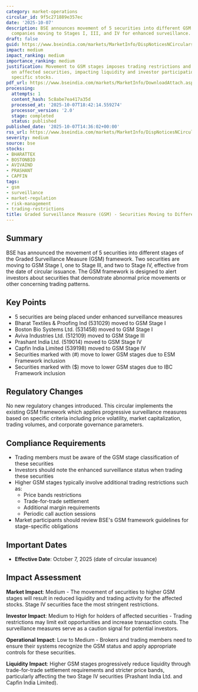 ```yaml
---
category: market-operations
circular_id: 9f5c271889e357ec
date: '2025-10-07'
description: BSE announces movement of 5 securities into different GSM stages, with
  companies moving to Stages I, III, and IV for enhanced surveillance.
draft: false
guid: https://www.bseindia.com/markets/MarketInfo/DispNoticesNCirculars.aspx?Noticeid={66BDCA14-AD63-4AC5-89AB-558B8C6D19CF}&noticeno=20251007-58&dt=10/07/2025&icount=58&totcount=79&flag=0
impact: medium
impact_ranking: medium
importance_ranking: medium
justification: Movement to GSM stages imposes trading restrictions and increased surveillance
  on affected securities, impacting liquidity and investor participation for these
  specific stocks.
pdf_url: https://www.bseindia.com/markets/MarketInfo/DownloadAttach.aspx?id=20251007-58&attachedId=f8ad62c5-4eb7-4743-bc32-f5b938159267
processing:
  attempts: 1
  content_hash: 5c8abe7ea417a35d
  processed_at: '2025-10-07T18:42:14.559274'
  processor_version: '2.0'
  stage: completed
  status: published
published_date: '2025-10-07T14:36:02+00:00'
rss_url: https://www.bseindia.com/markets/MarketInfo/DispNoticesNCirculars.aspx?Noticeid={66BDCA14-AD63-4AC5-89AB-558B8C6D19CF}&noticeno=20251007-58&dt=10/07/2025&icount=58&totcount=79&flag=0
severity: medium
source: bse
stocks:
- BHARATTEX
- BOSTONBIO
- AVIVAIND
- PRASHANT
- CAPFIN
tags:
- gsm
- surveillance
- market-regulation
- risk-management
- trading-restrictions
title: Graded Surveillance Measure (GSM) - Securities Moving to Different GSM Stages
---
```


## Summary

BSE has announced the movement of 5 securities into different stages of the Graded Surveillance Measure (GSM) framework. Two securities are moving to GSM Stage I, one to Stage III, and two to Stage IV, effective from the date of circular issuance. The GSM framework is designed to alert investors about securities that demonstrate abnormal price movements or other concerning trading patterns.

## Key Points

- 5 securities are being placed under enhanced surveillance measures
- Bharat Textiles & Proofing Ind (531029) moved to GSM Stage I
- Boston Bio Systems Ltd. (531458) moved to GSM Stage I
- Aviva Industries Ltd. (512109) moved to GSM Stage III
- Prashant India Ltd. (519014) moved to GSM Stage IV
- Capfin India Limited (539198) moved to GSM Stage IV
- Securities marked with (#) move to lower GSM stages due to ESM Framework inclusion
- Securities marked with ($) move to lower GSM stages due to IBC Framework inclusion

## Regulatory Changes

No new regulatory changes introduced. This circular implements the existing GSM framework which applies progressive surveillance measures based on specific criteria including price volatility, market capitalization, trading volumes, and corporate governance parameters.

## Compliance Requirements

- Trading members must be aware of the GSM stage classification of these securities
- Investors should note the enhanced surveillance status when trading these securities
- Higher GSM stages typically involve additional trading restrictions such as:
  - Price bands restrictions
  - Trade-for-trade settlement
  - Additional margin requirements
  - Periodic call auction sessions
- Market participants should review BSE's GSM framework guidelines for stage-specific obligations

## Important Dates

- **Effective Date**: October 7, 2025 (date of circular issuance)

## Impact Assessment

**Market Impact**: Medium - The movement of securities to higher GSM stages will result in reduced liquidity and trading activity for the affected stocks. Stage IV securities face the most stringent restrictions.

**Investor Impact**: Medium to High for holders of affected securities - Trading restrictions may limit exit opportunities and increase transaction costs. The surveillance measures serve as a caution signal for potential investors.

**Operational Impact**: Low to Medium - Brokers and trading members need to ensure their systems recognize the GSM status and apply appropriate controls for these securities.

**Liquidity Impact**: Higher GSM stages progressively reduce liquidity through trade-for-trade settlement requirements and stricter price bands, particularly affecting the two Stage IV securities (Prashant India Ltd. and Capfin India Limited).